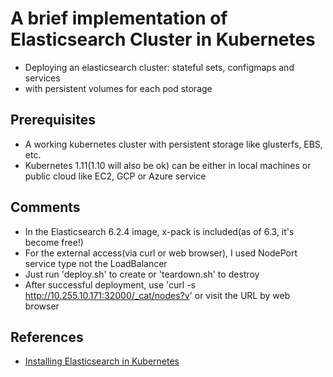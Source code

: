 # A brief implementation of Elasticsearch Cluster in Kubernetes

 - Deploying an elasticsearch cluster: stateful sets, configmaps and services
 - with persistent volumes for each pod storage

## Prerequisites

 - A working kubernetes cluster with persistent storage like glusterfs, EBS, etc.
 - Kubernetes 1.11(1.10 will also be ok) can be either in local machines or public cloud like EC2, GCP or Azure service

## Comments

 - In the Elasticsearch 6.2.4 image, x-pack is included(as of 6.3, it's become free!) 
 - For the external access(via curl or web browser), I used NodePort service type not the LoadBalancer
 - Just run 'deploy.sh' to create or 'teardown.sh' to destroy
 - After successful deployment, use 'curl -s http://10.255.10.171:32000/_cat/nodes?v' or visit the URL by web browser

## References

 * [Installing Elasticsearch in Kubernetes](https://scriptedmotion.com/es-in-k8s/)

